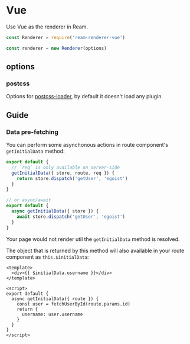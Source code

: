 # Vue

Use Vue as the renderer in Ream.

```js
const Renderer = require('ream-renderer-vue')

const renderer = new Renderer(options)
```

## options

### postcss

Options for [postcss-loader](https://github.com/postcss/postcss-loader), by default it doesn't load any plugin.

## Guide

### Data pre-fetching

You can perform some asynchonous actions in route component's `getInitialData` method:

```js
export default {
  // `req` is only available on server-side
  getInitialData({ store, route, req }) {
    return store.dispatch('getUser', 'egoist')
  }
}

// or async/await
export default {
  async getInitialData({ store }) {
    await store.dispatch('getUser', 'egoist')
  }
}
```

Your page would not render util the `getInitialData` method is resolved.

The object that is returned by this method will also available in your route component as `this.$initialData`:

```vue
<template>
  <div>{{ $initialData.username }}</div>
</template>

<script>
export default {
  async getInitialData({ route }) {
    const user = fetchUserById(route.params.id)
    return {
      username: user.username
    }
  }
}
</script>
```

